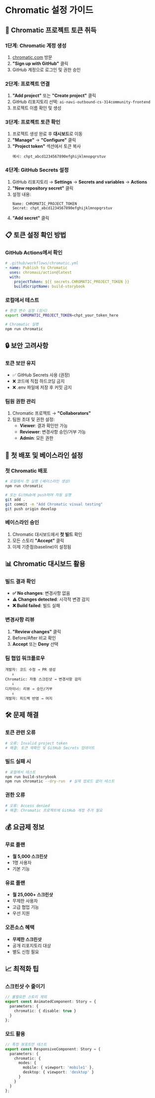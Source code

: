 # Chromatic 설정 가이드

## 🚀 Chromatic 프로젝트 토큰 취득

### 1단계: Chromatic 계정 생성
1. [chromatic.com](https://chromatic.com) 방문
2. **"Sign up with GitHub"** 클릭
3. GitHub 계정으로 로그인 및 권한 승인

### 2단계: 프로젝트 연결
1. **"Add project"** 또는 **"Create project"** 클릭
2. GitHub 리포지토리 선택: `ai-navi-outbound-cs-314community-frontend`
3. 프로젝트 이름 확인 및 생성

### 3단계: 프로젝트 토큰 확인
1. 프로젝트 생성 완료 후 **대시보드**로 이동
2. **"Manage"** → **"Configure"** 클릭
3. **"Project token"** 섹션에서 토큰 복사
   ```
   예시: chpt_abcd1234567890efghijklmnopqrstuv
   ```

### 4단계: GitHub Secrets 설정
1. GitHub 리포지토리 → **Settings** → **Secrets and variables** → **Actions**
2. **"New repository secret"** 클릭
3. 설정 내용:
   ```
   Name: CHROMATIC_PROJECT_TOKEN
   Secret: chpt_abcd1234567890efghijklmnopqrstuv
   ```
4. **"Add secret"** 클릭

## 📋 토큰 설정 확인 방법

### GitHub Actions에서 확인
```yaml
# .github/workflows/chromatic.yml
- name: Publish to Chromatic
  uses: chromaui/action@latest
  with:
    projectToken: ${{ secrets.CHROMATIC_PROJECT_TOKEN }}
    buildScriptName: build-storybook
```

### 로컬에서 테스트
```bash
# 환경 변수 설정 (임시)
export CHROMATIC_PROJECT_TOKEN=chpt_your_token_here

# Chromatic 실행
npm run chromatic
```

## 🔒 보안 고려사항

### 토큰 보안 유지
- ✅ GitHub Secrets 사용 (권장)
- ❌ 코드에 직접 하드코딩 금지
- ❌ .env 파일에 저장 후 커밋 금지

### 팀원 권한 관리
1. Chromatic 프로젝트 → **"Collaborators"**
2. 팀원 초대 및 권한 설정:
   - **Viewer**: 결과 확인만 가능
   - **Reviewer**: 변경사항 승인/거부 가능
   - **Admin**: 모든 권한

## 🎯 첫 배포 및 베이스라인 설정

### 첫 Chromatic 배포
```bash
# 로컬에서 첫 실행 (베이스라인 생성)
npm run chromatic

# 또는 GitHub에 push하여 자동 실행
git add .
git commit -m "Add Chromatic visual testing"
git push origin develop
```

### 베이스라인 승인
1. Chromatic 대시보드에서 **첫 빌드** 확인
2. 모든 스토리 **"Accept"** 클릭
3. 이제 기준점(baseline)이 설정됨

## 📊 Chromatic 대시보드 활용

### 빌드 결과 확인
- **✅ No changes**: 변경사항 없음
- **⚠️ Changes detected**: 시각적 변경 감지
- **❌ Build failed**: 빌드 실패

### 변경사항 리뷰
1. **"Review changes"** 클릭
2. Before/After 비교 확인
3. **Accept** 또는 **Deny** 선택

### 팀 협업 워크플로우
```
개발자: 코드 수정 → PR 생성
   ↓
Chromatic: 자동 스크린샷 → 변경사항 감지
   ↓
디자이너: 리뷰 → 승인/거부
   ↓
개발자: 피드백 반영 → 머지
```

## 🛠️ 문제 해결

### 토큰 관련 오류
```bash
# 오류: Invalid project token
# 해결: 토큰 재확인 및 GitHub Secrets 업데이트
```

### 빌드 실패 시
```bash
# 로컬에서 테스트
npm run build-storybook
npm run chromatic --dry-run  # 실제 업로드 없이 테스트
```

### 권한 오류
```bash
# 오류: Access denied
# 해결: Chromatic 프로젝트에 GitHub 계정 추가 필요
```

## 💰 요금제 정보

### 무료 플랜
- **월 5,000 스크린샷**
- 1명 사용자
- 기본 기능

### 유료 플랜
- **월 25,000+ 스크린샷**
- 무제한 사용자
- 고급 협업 기능
- 우선 지원

### 오픈소스 혜택
- **무제한 스크린샷**
- 공개 리포지토리 대상
- 별도 신청 필요

## 📈 최적화 팁

### 스크린샷 수 줄이기
```typescript
// 불필요한 스토리 제외
export const AnimatedComponent: Story = {
  parameters: {
    chromatic: { disable: true }
  }
};
```

### 모드 활용
```typescript
// 특정 뷰포트만 테스트
export const ResponsiveComponent: Story = {
  parameters: {
    chromatic: {
      modes: {
        mobile: { viewport: 'mobile1' },
        desktop: { viewport: 'desktop' }
      }
    }
  }
};
```